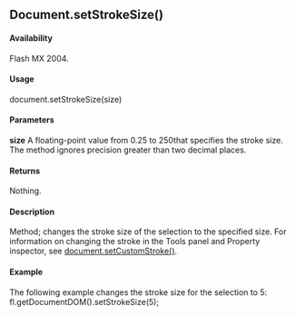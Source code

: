 ## Document.setStrokeSize()

#### Availability

Flash MX 2004.

#### Usage

document.setStrokeSize(size)

#### Parameters

**size** A floating-point value from 0.25 to 250that specifies the stroke size. The method ignores precision greater than two decimal places.

#### Returns

Nothing.

#### Description

Method; changes the stroke size of the selection to the specified size. For information on changing the stroke in the Tools panel and Property inspector, see [document.setCustomStroke()](../Document_object/docum480.md).

#### Example

The following example changes the stroke size for the selection to 5:
fl.getDocumentDOM().setStrokeSize(5);

```
